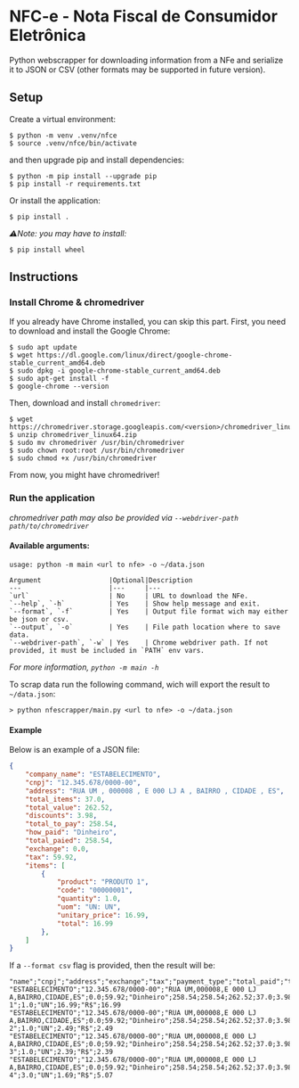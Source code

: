 # NFC-e - Nota Fiscal de Consumidor Eletrônica

Python webscrapper for downloading information from a NFe and serialize it to JSON or CSV (other formats may be supported in future version).

## Setup
Create a virtual environment:

```shell
$ python -m venv .venv/nfce
$ source .venv/nfce/bin/activate
```

and then upgrade pip and install dependencies:

```shell
$ python -m pip install --upgrade pip
$ pip install -r requirements.txt
```

Or install the application:
```shell
$ pip install .
```
*⚠️Note: you may have to install:*
```shell
$ pip install wheel
```

## Instructions

### Install Chrome & chromedriver
If you already have Chrome installed, you can skip this part. First, you need to download and install the Google Chrome:

```shell
$ sudo apt update
$ wget https://dl.google.com/linux/direct/google-chrome-stable_current_amd64.deb
$ sudo dpkg -i google-chrome-stable_current_amd64.deb
$ sudo apt-get install -f
$ google-chrome --version
```

Then, download and install `chromedriver`:

```shell
$ wget https://chromedriver.storage.googleapis.com/<version>/chromedriver_linux64.zip
$ unzip chromedriver_linux64.zip
$ sudo mv chromedriver /usr/bin/chromedriver
$ sudo chown root:root /usr/bin/chromedriver
$ sudo chmod +x /usr/bin/chromedriver
```

From now, you might have chromedriver!

### Run the application
*chromedriver path may also be provided via `--webdriver-path path/to/chromedriver`*

#### Available arguments:
```
usage: python -m main <url to nfe> -o ~/data.json

Argument                 |Optional|Description
---                      |---     |---
`url`                    | No     | URL to download the NFe.
`--help`, `-h`           | Yes    | Show help message and exit.
`--format`, `-f`         | Yes    | Output file format wich may either be json or csv.
`--output`, `-o`         | Yes    | File path location where to save data.
`--webdriver-path`, `-w` | Yes    | Chrome webdriver path. If not provided, it must be included in `PATH` env vars.
```

*For more information, `python -m main -h`*

To scrap data run the following command, wich will export the result to `~/data.json`:

```console
> python nfescrapper/main.py <url to nfe> -o ~/data.json
```

#### Example
Below is an example of a JSON file:
```json
{
    "company_name": "ESTABELECIMENTO",
    "cnpj": "12.345.678/0000-00",
    "address": "RUA UM , 000008 , E 000 LJ A , BAIRRO , CIDADE , ES",
    "total_items": 37.0,
    "total_value": 262.52,
    "discounts": 3.98,
    "total_to_pay": 258.54,
    "how_paid": "Dinheiro",
    "total_paied": 258.54,
    "exchange": 0.0,
    "tax": 59.92,
    "items": [
        {
            "product": "PRODUTO 1",
            "code": "00000001",
            "quantity": 1.0,
            "uom": "UN: UN",
            "unitary_price": 16.99,
            "total": 16.99
        },
    ]
}
```

If a `--format csv` flag is provided, then the result will be:

```csv
"name";"cnpj";"address";"exchange";"tax";"payment_type";"total_paid";"total_to_pay";"total_price";"total_items";"discounts";"code";"name";"quantity";"unity_of_measure";"price";"currency";"total_price"
"ESTABELECIMENTO";"12.345.678/0000-00";"RUA UM,000008,E 000 LJ A,BAIRRO,CIDADE,ES";0.0;59.92;"Dinheiro";258.54;258.54;262.52;37.0;3.98;"00000001";"PRODUTO 1";1.0;"UN";16.99;"R$";16.99
"ESTABELECIMENTO";"12.345.678/0000-00";"RUA UM,000008,E 000 LJ A,BAIRRO,CIDADE,ES";0.0;59.92;"Dinheiro";258.54;258.54;262.52;37.0;3.98;"00000002";"PRODUTO 2";1.0;"UN";2.49;"R$";2.49
"ESTABELECIMENTO";"12.345.678/0000-00";"RUA UM,000008,E 000 LJ A,BAIRRO,CIDADE,ES";0.0;59.92;"Dinheiro";258.54;258.54;262.52;37.0;3.98;"00000003";"PRODUTO 3";1.0;"UN";2.39;"R$";2.39
"ESTABELECIMENTO";"12.345.678/0000-00";"RUA UM,000008,E 000 LJ A,BAIRRO,CIDADE,ES";0.0;59.92;"Dinheiro";258.54;258.54;262.52;37.0;3.98;"00000004";"PRODUTO 4";3.0;"UN";1.69;"R$";5.07
```` 
